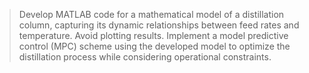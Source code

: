 > Develop MATLAB code for a mathematical model of a distillation column, capturing its dynamic relationships between feed rates and temperature. Avoid plotting results. Implement a model predictive control (MPC) scheme using the developed model to optimize the distillation process while considering operational constraints.

